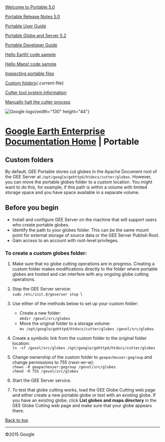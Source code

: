 <div class="container">

<div class="sidebar1">

[Welcome to Portable 5.0](../answer/4580164.html)

[Portable Release Notes 5.0](../answer/4594620.html)

[Portable User Guide](../answer/3230746.html)

[Portable Globe and Server 5.2](../answer/4485225.html)

[Portable Developer Guide](../answer/3230807.html)

[Hello Earth! code sample](../answer/3253752.html)

[Hello Maps! code sample](../answer/3253275.html)

[Inspecting portable files](../answer/4590263.html)

[Custom folders](../answer/1066449.html){.current-file}

[Cutter tool system information](../answer/3003324.html)

[Manually halt the cutter process](../answer/3003337.html)

</div>

<div class="content">

[]()
![Google logo](../art/common/googlelogo_color_260x88dp.png){width="130"
height="44"}

[Google Earth Enterprise Documentation Home](../index.html) | Portable
======================================================================

Custom folders
--------------

By default, GEE Portable stores cut globes in the Apache Document root
of the GEE Server at `/opt/google/gehttpd/htdocs/cutter/globes`.
However, you can move the portable globes folder to a custom location.
You might want to do this, for example, if this path is within a volume
with limited storage space and you have space available in a separate
volume.

Before you begin
----------------

-   Install and configure GEE Server on the machine that will support
    users who create portable globes.
-   Identify the path to your globes folder. This can be the same mount
    point for external storage of source data or the GEE Server
    Publish Root.
-   Gain access to an account with root-level privileges.

### To create a custom globes folder:

1.  Make sure that no globe cutting operations are in progress. Creating
    a custom folder makes modifications directly to the folder where
    portable globes are hosted and can interfere with any ongoing globe
    cutting operations.
2.  Stop the GEE Server service:\
    `sudo /etc/init.d/geserver stop `\
3.  Use either of the methods below to set up your custom folder:
    -   Create a new folder:\
        `mkdir /gevol/src/globes`
    -   Move the original folder to a storage volume:\
        `mv /opt/google/gehttpd/htdocs/cutter/globes /gevol/src/globes`

4.  Create a symbolic link from the custom folder to the original folder
    location:\
    `ln -sf /gevol/src/globes /opt/google/gehttpd/htdocs/cutter/globes`
5.  Change ownership of the custom folder to `geapacheuser:gegroup` and
    change permissions to 755 (rwxr-wr-w):\
    `chown -R geapacheuser:gegroup /gevol/src/globes`\
    `chmod -R 755 /gevol/src/globes`
6.  Start the GEE Server service.
7.  To test that globe cutting works, load the GEE Globe Cutting web
    page and either create a new portable globe or test with an
    existing globe. If you have an existing globe, click **List globes
    and maps directory** in the GEE Globe Cutting web page and make sure
    that your globe appears there.

<div class="footer">

[Back to top](#top_of_file)

------------------------------------------------------------------------

©2015 Google

</div>

</div>

</div>
